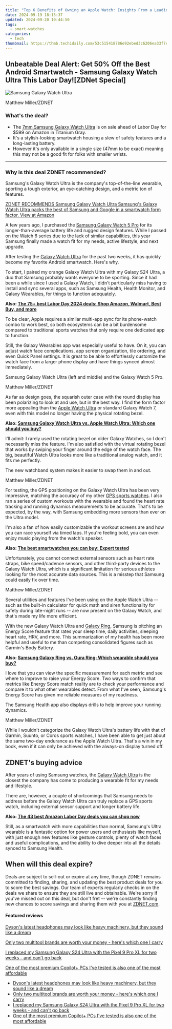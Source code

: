 ```yaml
---
title: "Top 6 Benefits of Owning an Apple Watch: Insights From a Leading Wearable Tech Guru on ZDNet"
date: 2024-09-19 18:15:37
updated: 2024-09-20 10:44:50
tags:
  - smart-watches
categories:
  - tech
thumbnail: https://thmb.techidaily.com/53c515418786e92ebed3c6206ea33f7c074dbdb116bb5f52f889c6937a269f05.jpg
---
```


## Unbeatable Deal Alert: Get 50% Off the Best Android Smartwatch - Samsung Galaxy Watch Ultra This Labor Day![ZDNet Special]

![Samsung Galaxy Watch Ultra](https://www.zdnet.com/a/img/resize/f22bd83dfaa29a40da1c14ca813693578a8dd6d1/2024/07/18/02223cd4-bdad-4c3c-a727-4fdf73d78684/galaxy-watch-ultra1.jpg?auto=webp&precrop=1216,684,x147,y140&width=1280)

Matthew Miller/ZDNET

### What's the deal?

* The [7mm Samsung Galaxy Watch Ultra](https://buy.geni.us/Proxy.ashx?TSID=368250&GR%5FURL=https%3A%2F%2Fwww.amazon.com%2FSAMSUNG-Smartwatch-Wellness-Tracking-Manufacturer%2Fdp%2FB0D1YL96ND%2Fref%3Dsr%5F1%5F1%3Fth%3D1%26tag%3Dzd-buy-button-20%26ascsubtag%3D%5F%5FCOM%5FCLICK%5FID%5F%5F%7Cc4c94ee9-a57a-4252-9a9e-25a3c1937a38%7Cdtp&dtb=1) is on sale ahead of Labor Day for $599 on Amazon in Titanium Gray.
* It's a stylish-looking smartwatch housing a slew of safety features and a long-lasting battery.
* However it's only available in a single size (47mm to be exact) meaning this may not be a good fit for folks with smaller wrists.

---

### Why is this deal ZDNET recommended?

Samsung's Galaxy Watch Ultra is the company's top-of-the-line wearable, sporting a tough exterior, an eye-catching design, and a metric ton of features.

[ZDNET RECOMMENDS Samsung Galaxy Watch Ultra Samsung's Galaxy Watch Ultra packs the best of Samsung and Google in a smartwatch form factor. View at Amazon](https://buy.geni.us/Proxy.ashx?TSID=368250&GR%5FURL=https%3A%2F%2Fwww.amazon.com%2FSAMSUNG-Smartwatch-Tracking-Titanium-Manufacturer%2Fdp%2FB0D7F1LS4Q%3Ftag%3Dzd-buy-button-20%26ascsubtag%3D%5F%5FCOM%5FCLICK%5FID%5F%5F%7Cc4c94ee9-a57a-4252-9a9e-25a3c1937a38%7Cdtp&dtb=1)

A few years ago, I purchased the [Samsung Galaxy Watch 5 Pro](https://www.zdnet.com/article/samsung-galaxy-watch-5-pro-review/) for its longer-than-average battery life and rugged design features. While I passed on the Watch 6 series due to the lack of similar capabilities, this year Samsung finally made a watch fit for my needs, active lifestyle, and next upgrade.

After testing the [Galaxy Watch Ultra](https://buy.geni.us/Proxy.ashx?TSID=368250&GR%5FURL=https%3A%2F%2Fwww.amazon.com%2FSAMSUNG-Smartwatch-Tracking-Titanium-Manufacturer%2Fdp%2FB0D7F1LS4Q%3Ftag%3Dzd-buy-button-20%26ascsubtag%3D%5F%5FCOM%5FCLICK%5FID%5F%5F%7Cc4c94ee9-a57a-4252-9a9e-25a3c1937a38%7Cdtp&dtb=1) for the past two weeks, it has quickly become my favorite Android smartwatch. Here's why.

To start, I paired my orange Galaxy Watch Ultra with my Galaxy S24 Ultra, a duo that Samsung probably wants everyone to be sporting. Since it had been a while since I used a Galaxy Watch, I didn't particularly miss having to install and sync several apps, such as Samsung Health, Health Monitor, and Galaxy Wearables, for things to function adequately.

**Also: [The 75+ best Labor Day 2024 deals: Shop Amazon, Walmart, Best Buy, and more](https://www.zdnet.com/article/best-labor-day-deals-2024-8-29/)**

To be clear, Apple requires a similar multi-app sync for its phone-watch combo to work best, so both ecosystems can be a bit burdensome compared to traditional sports watches that only require one dedicated app to function.

Still, the Galaxy Wearables app was especially useful to have. On it, you can adjust watch face complications, app screen organization, tile ordering, and even Quick Panel settings. It is great to be able to effortlessly customize the watch face from a larger phone display and have things synced almost immediately.

Samsung Galaxy Watch Ultra (left and middle) and the Galaxy Watch 5 Pro.

Matthew Miller/ZDNET

As far as design goes, the squarish outer case with the round display has been polarizing to look at and use, but in the best way. I find the form factor more appealing than the [Apple Watch Ultra](https://www.zdnet.com/article/apple-watch-ultra-review/) or standard Galaxy Watch 7, even with this model no longer having the physical rotating bezel.

**Also: [Samsung Galaxy Watch Ultra vs. Apple Watch Ultra: Which one should you buy?](https://www.zdnet.com/article/samsung-galaxy-watch-ultra-vs-apple-watch-ultra-which-one-should-you-buy/)**

I'll admit: I rarely used the rotating bezel on older Galaxy Watches, so I don't necessarily miss the feature. I'm also satisfied with the virtual rotating bezel that works by swiping your finger around the edge of the watch face. The big, beautiful Watch Ultra looks more like a traditional analog watch, and it fits me perfectly.

The new watchband system makes it easier to swap them in and out.

Matthew Miller/ZDNET

For testing, the GPS positioning on the Galaxy Watch Ultra has been very impressive, matching the accuracy of my other [GPS sports watches](https://www.zdnet.com/article/best-sports-watch/). I also ran a series of custom workouts with the wearable and found the heart rate tracking and running dynamics measurements to be accurate. That's to be expected, by the way, with Samsung embedding more sensors than ever on the Ultra model. 

I'm also a fan of how easily customizable the workout screens are and how you can race yourself via timed laps. If you're feeling bold, you can even enjoy music playing from the watch's speaker.

**Also: [The best smartwatches you can buy: Expert tested](https://www.zdnet.com/article/best-smartwatch/)**

Unfortunately, you cannot connect external sensors such as heart rate straps, bike speed/cadence sensors, and other third-party devices to the Galaxy Watch Ultra, which is a significant limitation for serious athletes looking for the most accurate data sources. This is a misstep that Samsung could easily fix over time.

Matthew Miller/ZDNET

Several utilities and features I've been using on the Apple Watch Ultra -- such as the built-in calculator for quick math and siren functionality for safety during late-night runs -- are now present on the Galaxy Watch, and that's made my life more efficient.

With the new Galaxy Watch Ultra and [Galaxy Ring](https://www.zdnet.com/article/samsung-unveils-galaxy-ring-key-features-price-and-everything-you-need-to-know/), Samsung is pitching an Energy Score feature that rates your sleep time, daily activities, sleeping heart rate, HRV, and more. This summarization of my health has been more helpful and useful to me than competing consolidated figures such as Garmin's Body Battery.

**Also: [Samsung Galaxy Ring vs. Oura Ring: Which wearable should you buy?](https://www.zdnet.com/article/samsung-galaxy-ring-vs-oura-ring-which-wearable-should-you-buy/)**

I love that you can view the specific measurement for each metric and see where to improve to raise your Energy Score. Two ways to confirm that metrics like Energy Score match reality are to check your performance and compare it to what other wearables detect. From what I've seen, Samsung's Energy Score has given me reliable measures of my readiness.

The Samsung Health app also displays drills to help improve your running dynamics.

Matthew Miller/ZDNET

While I wouldn't categorize the Galaxy Watch Ultra's battery life with that of Garmin, Suunto, or Coros sports watches, I have been able to get just about the same two-day endurance as the Apple Watch Ultra. That's a win in my book, even if it can only be achieved with the always-on display turned off.

## ZDNET's buying advice

After years of using Samsung watches, the [Galaxy Watch Ultra](https://shop-links.co/link/?url=https%3A%2F%2Fwww.samsung.com%2Fus%2Fwatches%2Fgalaxy-watch-ultra%2Fbuy%2Fgalaxy-watch-ultra-47mm-titanium-gray-sm-l705udaaxaa%2F&publisher_slug=itechdaily19598&exclusive=1) is the closest the company has come to producing a wearable fit for my needs and lifestyle. 

There are, however, a couple of shortcomings that Samsung needs to address before the Galaxy Watch Ultra can truly replace a GPS sports watch, including external sensor support and longer battery life.

**Also: [The 43 best Amazon Labor Day deals you can shop now](https://www.zdnet.com/home-and-office/best-labor-day-amazon-deals-2024/)**

Still, as a smartwatch with more capabilities than normal, Samsung's Ultra wearable is a fantastic option for power users and enthusiasts like myself, with just enough new features like gesture controls, plenty of watch faces and useful complications, and the ability to dive deeper into all the details synced to Samsung Health.

## When will this deal expire?

Deals are subject to sell-out or expire at any time, though ZDNET remains committed to finding, sharing, and updating the best product deals for you to score the best savings. Our team of experts regularly checks in on the deals we share to ensure they are still live and obtainable. We're sorry if you've missed out on this deal, but don't fret -- we're constantly finding new chances to score savings and sharing them with you at [ZDNET.com](https://www.zdnet.com/). 

#### Featured reviews

[Dyson's latest headphones may look like heavy machinery, but they sound like a dream](https://www.zdnet.com/article/i-tested-dysons-500-flagship-headphones-and-theyre-more-competitive-than-expected/ "Dyson's latest headphones may look like heavy machinery, but they sound like a dream")

[Only two multitool brands are worth your money - here's which one I carry](https://www.zdnet.com/article/only-two-multitool-brands-are-worth-your-money-heres-which-one-i-carry/ "Only two multitool brands are worth your money - here's which one I carry")

[I replaced my Samsung Galaxy S24 Ultra with the Pixel 9 Pro XL for two weeks - and can't go back](https://www.zdnet.com/article/i-replaced-my-samsung-galaxy-s24-ultra-with-the-pixel-9-pro-xl-for-two-weeks-and-cant-go-back/ "I replaced my Samsung Galaxy S24 Ultra with the Pixel 9 Pro XL for two weeks - and can't go back")

[One of the most premium Copilot+ PCs I've tested is also one of the most affordable](https://www.zdnet.com/article/one-of-the-most-premium-copilot-pcs-ive-tested-is-also-one-of-the-most-affordable/ "One of the most premium Copilot+ PCs I've tested is also one of the most affordable")

* [Dyson's latest headphones may look like heavy machinery, but they sound like a dream](https://www.zdnet.com/article/i-tested-dysons-500-flagship-headphones-and-theyre-more-competitive-than-expected/ "Dyson's latest headphones may look like heavy machinery, but they sound like a dream")
* [Only two multitool brands are worth your money - here's which one I carry](https://www.zdnet.com/article/only-two-multitool-brands-are-worth-your-money-heres-which-one-i-carry/ "Only two multitool brands are worth your money - here's which one I carry")
* [I replaced my Samsung Galaxy S24 Ultra with the Pixel 9 Pro XL for two weeks - and can't go back](https://www.zdnet.com/article/i-replaced-my-samsung-galaxy-s24-ultra-with-the-pixel-9-pro-xl-for-two-weeks-and-cant-go-back/ "I replaced my Samsung Galaxy S24 Ultra with the Pixel 9 Pro XL for two weeks - and can't go back")
* [One of the most premium Copilot+ PCs I've tested is also one of the most affordable](https://www.zdnet.com/article/one-of-the-most-premium-copilot-pcs-ive-tested-is-also-one-of-the-most-affordable/ "One of the most premium Copilot+ PCs I've tested is also one of the most affordable")

<ins class="adsbygoogle"
     style="display:block"
     data-ad-format="autorelaxed"
     data-ad-client="ca-pub-7571918770474297"
     data-ad-slot="1223367746"></ins>



<ins class="adsbygoogle"
     style="display:block"
     data-ad-client="ca-pub-7571918770474297"
     data-ad-slot="8358498916"
     data-ad-format="auto"
     data-full-width-responsive="true"></ins>
